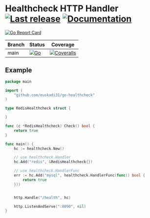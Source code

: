 # Healthcheck HTTP Handler [![Last release](https://img.shields.io/github/release/euskadi31/go-healthcheck.svg)](https://github.com/euskadi31/go-healthcheck/releases/latest) [![Documentation](https://godoc.org/github.com/euskadi31/go-healthcheck?status.svg)](https://godoc.org/github.com/euskadi31/go-healthcheck)

[![Go Report Card](https://goreportcard.com/badge/github.com/euskadi31/go-healthcheck)](https://goreportcard.com/report/github.com/euskadi31/go-healthcheck)

| Branch | Status                                                                                                                                                        | Coverage                                                                                                                                               |
| ------ | ------------------------------------------------------------------------------------------------------------------------------------------------------------- | ------------------------------------------------------------------------------------------------------------------------------------------------------ |
| main   | [![Go](https://github.com/euskadi31/go-healthcheck/actions/workflows/go.yml/badge.svg)](https://github.com/euskadi31/go-healthcheck/actions/workflows/go.yml) | [![Coveralls](https://img.shields.io/coveralls/euskadi31/go-healthcheck/master.svg)](https://coveralls.io/github/euskadi31/go-healthcheck?branch=main) |

## Example

```go
package main

import (
    "github.com/euskadi31/go-healthcheck"
)

type RedisHealthcheck struct {

}

func (c *RedisHealthcheck) Check() bool {
    return true
}

func main() {
    hc := healthcheck.New()

    // use healthcheck.Handler
    hc.Add("redis", &RedisHealthcheck{})

    // use healthcheck.HandlerFunc
    err := hc.Add("mysql", healthcheck.HandlerFunc(func() bool {
        return true
    }))


    http.Handle("/health", hc)

    http.ListenAndServe(":8090", nil)
}
```
